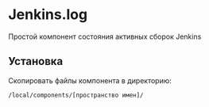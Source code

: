 # Jenkins.log

Простой компонент состояния активных сборок Jenkins

## Установка

Скопировать файлы компонента в директорию:

    /local/components/[пространство имен]/

